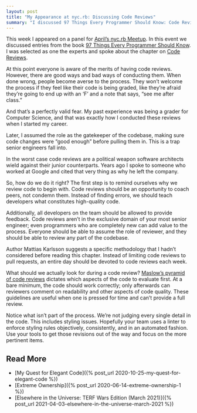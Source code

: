 ```yaml
---
layout: post
title: "My Appearance at nyc.rb: Discussing Code Reviews"
summary: "I discussed 97 Things Every Programmer Should Know: Code Reviews"
---
```


This week I appeared on a panel for [April’s nyc.rb Meetup](https://www.meetup.com/NYC-rb/events/ccqfgsyccgbsb/). In this event we discussed entries from the book [97 Things Every Programmer Should Know](https://97-things-every-x-should-know.gitbooks.io/97-things-every-programmer-should-know/content/en/index.html). I was selected as one the experts and spoke about the chapter on [Code Reviews](https://97-things-every-x-should-know.gitbooks.io/97-things-every-programmer-should-know/content/en/thing_14/).

At this point everyone is aware of the merits of having code reviews. However, there are good ways and bad ways of conducting them. When done wrong, people become averse to the process. They won’t welcome the process if they feel like their code is being graded, like they’re afraid they’re going to end up with an ‘F’ and a note that says, “see me after class.”

And that’s a perfectly valid fear. My past experience was being a grader for Computer Science, and that was exactly how I conducted these reviews when I started my career.

Later, I assumed the role as the gatekeeper of the codebase, making sure code changes were “good enough” before pulling them in. This is a trap senior engineers fall into.

In the worst case code reviews are a political weapon software architects wield against their junior counterparts. Years ago I spoke to someone who worked at Google and cited that very thing as why he left the company.

So, how do we do it right? The first step is to remind ourselves why we review code to begin with. Code reviews should be an opportunity to coach peers, not condemn them. Instead of finding errors, we should teach developers what constitutes high-quality code.

Additionally, all developers on the team should be allowed to provide feedback. Code reviews aren’t in the exclusive domain of your most senior engineer; even programmers who are completely new can add value to the process. Everyone should be able to assume the role of reviewer, and they should be able to review any part of the codebase.

Author Mattias Karlsson suggests a specific methodology that I hadn’t considered before reading this chapter. Instead of limiting code reviews to pull requests, an entire day should be devoted to code reviews each week.

What should we actually look for during a code review? [Maslow’s pyramid of code reviews](http://www.dein.fr/2015-02-18-maslows-pyramid-of-code-review.html) dictates which aspects of the code to evaluate first. At a bare minimum, the code should work correctly; only afterwards can reviewers comment on readability and other aspects of code quality. These guidelines are useful when one is pressed for time and can’t provide a full review.

Notice what isn’t part of the process. We’re not judging every single detail in the code. This includes styling issues. Hopefully your team uses a linter to enforce styling rules objectively, consistently, and in an automated fashion. Use your tools to get those revisions out of the way and focus on the more pertinent items.

## Read More
- [My Quest for Elegant Code]({% post_url 2020-10-25-my-quest-for-elegant-code %})
- [Extreme Ownership]({% post_url 2020-06-14-extreme-ownership-1 %})
- [Elsewhere in the Universe: TERF Wars Edition (March 2021)]({% post_url 2021-04-03-elsewhere-in-the-universe-march-2021 %})
